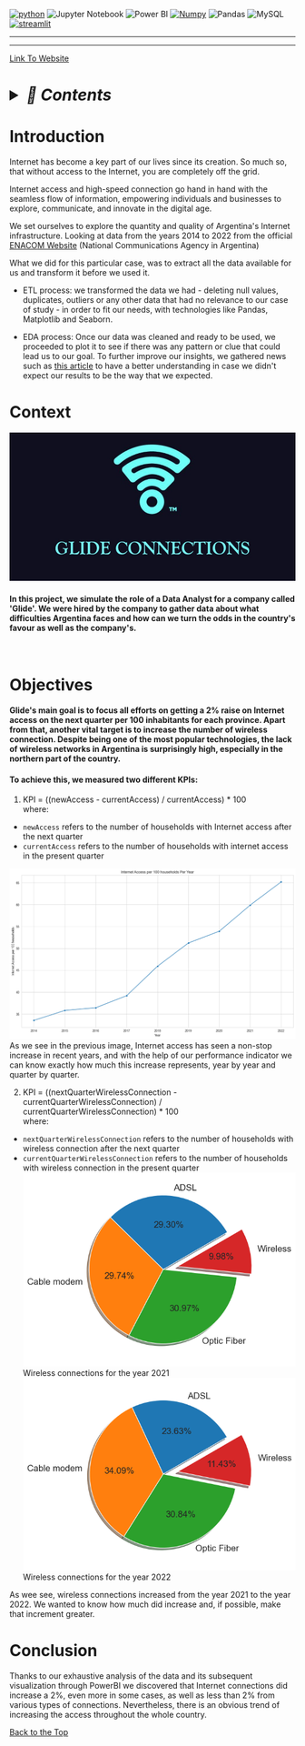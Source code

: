 <span id = 'top'></span>
<a href='https://github.com/shivamkapasia0' target="_blank"><img alt='python' src='https://img.shields.io/badge/Python-100000?style=for-the-badge&logo=python&logoColor=FFFF00&labelColor=0C86EA&color=FFFFFF'/></a>
![Jupyter Notebook](https://img.shields.io/badge/Jupyter-F37626.svg?&style=for-the-badge&logo=Jupyter&logoColor=black)
![Power BI](https://img.shields.io/badge/PowerBI-000000?style=for-the-badge&logo=Power%20BI&logoColor=yellow)
<a href='https://github.com/shivamkapasia0' target="_blank"><img alt='Numpy' src='https://img.shields.io/badge/numpy-100000?style=for-the-badge&logo=Numpy&logoColor=2291A9&labelColor=FFFFFF&color=FFFFFF'/></a>
![Pandas](https://img.shields.io/badge/Pandas-2C2D72?style=for-the-badge&logo=pandas&logoColor=white)
![MySQL](https://img.shields.io/badge/MySQL-005C84?style=for-the-badge&logo=mysql&logoColor=white)
<a href='https://github.com/shivamkapasia0' target="_blank"><img alt='streamlit' src='https://img.shields.io/badge/streamlit-100000?style=for-the-badge&logo=streamlit&logoColor=E41D1D&labelColor=FFFFFF&color=E41D1D'/></a>

---

---
[Link To Website](https://interviz.streamlit.app/)
<h1><details><summary><i>📌 Contents</i></summary>

### [1. Introduction](#introduction)

### [2. Context](#context)

### [3. Objectives](#objectives)

### [4. Conclusion](#conclusion)

</details></h1>

# Introduction

Internet has become a key part of our lives since its creation. So much so, that without access to the Internet, you are completely off the grid. <br>

Internet access and high-speed connection go hand in hand with the seamless flow of information, empowering individuals and businesses to explore, communicate, and innovate in the digital age.

We set ourselves to explore the quantity and quality of Argentina's Internet infrastructure. Looking at data from the years 2014 to 2022 from the official [ENACOM Website](https://datosabiertos.enacom.gob.ar/dashboards/20000/acceso-a-internet/) (National Communications Agency in Argentina)

What we did for this particular case, was to extract all the data available for us and transform it before we used it.

- ETL process: we transformed the data we had - deleting null values, duplicates, outliers or any other data that had no relevance to our case of study - in order to fit our needs, with technologies like Pandas, Matplotlib and Seaborn.

- EDA process: Once our data was cleaned and ready to be used, we proceeded to plot it to see if there was any pattern or clue that could lead us to our goal. To further improve our insights, we gathered news such as [this article](https://www.clarin.com/economia/teletrabajo-pandemia-medio-millon-hogares-contrato-internet_0_nn6f0GHvOT.html) to have a better understanding in case we didn't expect our results to be the way that we expected.

# Context

![Logo](./assets/images/logo.jpg)

#### In this project, we simulate the role of a Data Analyst for a company called '**Glide**'. We were hired by the company to gather data about what difficulties Argentina faces and how can we turn the odds in the country's favour as well as the company's.

<br>

# Objectives

#### Glide's main goal is to focus all efforts on getting a 2% raise on Internet access on the next quarter per 100 inhabitants for each province. Apart from that, another vital target is to increase the number of wireless connection. Despite being one of the most popular technologies, the lack of wireless networks in Argentina is surprisingly high, especially in the northern part of the country.

#### To achieve this, we measured two different KPIs:

1. KPI = ((newAccess - currentAccess) / currentAccess) \* 100 <br>
   where:

- `newAccess` refers to the number of households with Internet access after the next quarter
- `currentAccess` refers to the number of households with internet access in the present quarter

![Internet Access per 100 houses per year](./assets/images/internet_access_per_100_houses_per_year.png)
As we see in the previous image, Internet access has seen a non-stop increase in recent years, and with the help of our performance indicator we can know exactly how much this increase represents, year by year and quarter by quarter.

2. KPI = ((nextQuarterWirelessConnection - currentQuarterWirelessConnection) / currentQuarterWirelessConnection) \* 100 <br>
   where:

- `nextQuarterWirelessConnection` refers to the number of households with wireless connection after the next quarter
- `currentQuarterWirelessConnection` refers to the number of households with wireless connection in the present quarter <br>
  ![Wireless Connections](./assets/images/pie_wireless.png) <br>
  Wireless connections for the year 2021 <br>
  ![Wireless Connections](./assets/images/pie_wireless_2.png) <br>
  Wireless connections for the year 2022

As wee see, wireless connections increased from the year 2021 to the year 2022. We wanted to know how much did increase and, if possible, make that increment greater.

# Conclusion

Thanks to our exhaustive analysis of the data and its subsequent visualization through PowerBI we discovered that Internet connections did increase a 2%, even more in some cases, as well as less than 2% from various types of connections. Nevertheless, there is an obvious trend of increasing the access throughout the whole country.

<a href = #top >Back to the Top</a>
